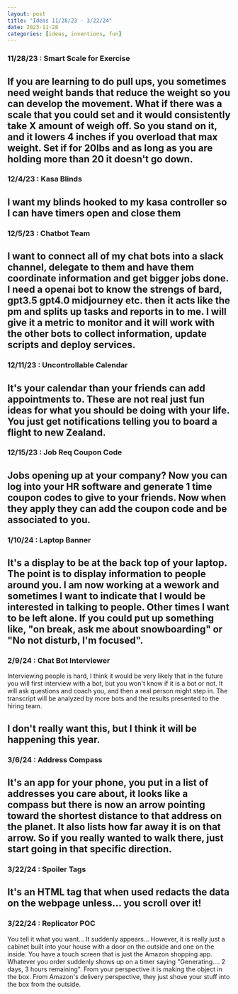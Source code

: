 ```yaml
---
layout: post
title: "Ideas 11/28/23 - 3/22/24"
date: 2023-11-28
categories: [ideas, inventions, fun]
---
```




### 11/28/23 : Smart Scale for Exercise
If you are learning to do pull ups, you sometimes need weight bands that reduce the weight so you can develop the movement. What if there was a scale that you could set and it would consistently take X amount of weigh off. So you stand on it, and it lowers 4 inches if you overload that max weight. Set if for 20lbs and as long as you are holding more than 20 it doesn't go down.
---

### 12/4/23 : Kasa Blinds
I want my blinds hooked to my kasa controller so I can have timers open and close them
---

### 12/5/23 : Chatbot Team
I want to connect all of my chat bots into a slack channel, delegate to them and have them coordinate information and get bigger jobs done. I need a openai bot to know the strengs of bard, gpt3.5 gpt4.0 midjourney etc. then it acts like the pm and splits up tasks and reports in to me. I will give it a metric to monitor and it will work with the other bots to collect information, update scripts and deploy services.
---

### 12/11/23 : Uncontrollable Calendar
It's your calendar than your friends can add appointments to. These are not real just fun ideas for what you should be doing with your life. You just get notifications telling you to board a flight to new Zealand.
---

### 12/15/23 : Job Req Coupon Code
Jobs opening up at your company? Now you can log into your HR software and generate 1 time coupon codes to give to your friends. Now when they apply they can add the coupon code and be associated to you.
---

### 1/10/24 : Laptop Banner
It's a display to be at the back top of your laptop. The point is to display information to people around you. I am now working at a wework and sometimes I want to indicate that I would be interested in talking to people. Other times I want to be left alone. If you could put up something like, "on break, ask me about snowboarding" or "No not disturb, I'm focused".
---

### 2/9/24 : Chat Bot Interviewer
Interviewing people is hard, I think it would be very likely that in the future you will first interview with a bot, but you won't know if it is a bot or not.  It will ask questions and coach you, and then a real person might step in.  The transcript will be analyzed by more bots and the results presented to the hiring team.

I don't really want this, but I think it will be happening this year.
---

### 3/6/24 : Address Compass
It's an app for your phone, you put in a list of addresses you care about, it looks like a compass but there is now an arrow pointing toward the shortest distance to that address on the planet. It also lists how far away it is on that arrow. So if you really wanted to walk there, just start going in that specific direction.
---

### 3/22/24 : Spoiler Tags
It's an HTML tag <spolier> </spoiler> that when used redacts the data on the webpage unless... you scroll over it!
---

### 3/22/24 : Replicator POC
You tell it what you want... It suddenly appears... However, it is really just a cabinet built into your house with a door on the outside and one on the inside.  You have a touch screen that is just the Amazon shopping app.  Whatever you order suddenly shows up on a timer saying "Generating.... 2 days, 3 hours remaining". From your perspective it is making the object in the box. From Amazon's delivery perspective, they just shove your stuff into the box from the outside.
